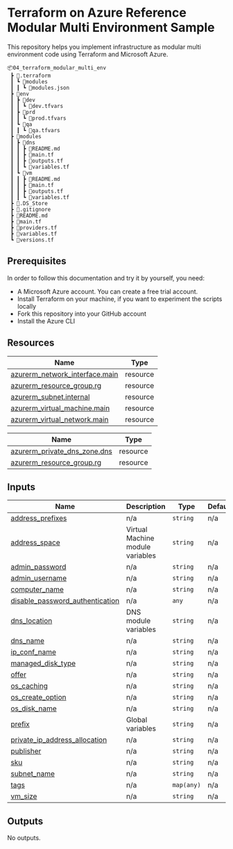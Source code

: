 # Terraform on Azure Reference Modular Multi Environment Sample

This repository helps you implement infrastructure as modular multi environment code using Terraform and Microsoft Azure.

```
📦04_terraform_modular_multi_env
 ┣ 📂.terraform
 ┃ ┗ 📂modules
 ┃ ┃ ┗ 📜modules.json
 ┣ 📂env
 ┃ ┣ 📂dev
 ┃ ┃ ┗ 📜dev.tfvars
 ┃ ┣ 📂prd
 ┃ ┃ ┗ 📜prod.tfvars
 ┃ ┗ 📂qa
 ┃ ┃ ┗ 📜qa.tfvars
 ┣ 📂modules
 ┃ ┣ 📂dns
 ┃ ┃ ┣ 📜README.md
 ┃ ┃ ┣ 📜main.tf
 ┃ ┃ ┣ 📜outputs.tf
 ┃ ┃ ┗ 📜variables.tf
 ┃ ┗ 📂vm
 ┃ ┃ ┣ 📜README.md
 ┃ ┃ ┣ 📜main.tf
 ┃ ┃ ┣ 📜outputs.tf
 ┃ ┃ ┗ 📜variables.tf
 ┣ 📜.DS_Store
 ┣ 📜.gitignore
 ┣ 📜README.md
 ┣ 📜main.tf
 ┣ 📜providers.tf
 ┣ 📜variables.tf
 ┗ 📜versions.tf
 ```

## Prerequisites

In order to follow this documentation and try it by yourself, you need:

- A Microsoft Azure account. You can create a free trial account.
- Install Terraform on your machine, if you want to experiment the scripts locally
- Fork this repository into your GitHub account
- Install the Azure CLI

## Resources

| Name | Type |
|------|------|
| [azurerm_network_interface.main](https://registry.terraform.io/providers/hashicorp/azurerm/2.83.0/docs/resources/network_interface) | resource |
| [azurerm_resource_group.rg](https://registry.terraform.io/providers/hashicorp/azurerm/2.83.0/docs/resources/resource_group) | resource |
| [azurerm_subnet.internal](https://registry.terraform.io/providers/hashicorp/azurerm/2.83.0/docs/resources/subnet) | resource |
| [azurerm_virtual_machine.main](https://registry.terraform.io/providers/hashicorp/azurerm/2.83.0/docs/resources/virtual_machine) | resource |
| [azurerm_virtual_network.main](https://registry.terraform.io/providers/hashicorp/azurerm/2.83.0/docs/resources/virtual_network) | resource |

| Name | Type |
|------|------|
| [azurerm_private_dns_zone.dns](https://registry.terraform.io/providers/hashicorp/azurerm/latest/docs/resources/private_dns_zone) | resource |
| [azurerm_resource_group.rg](https://registry.terraform.io/providers/hashicorp/azurerm/latest/docs/resources/resource_group) | resource |

## Inputs

| Name | Description | Type | Default | Required |
|------|-------------|------|---------|:--------:|
| <a name="input_address_prefixes"></a> [address\_prefixes](#input\_address\_prefixes) | n/a | `string` | n/a | yes |
| <a name="input_address_space"></a> [address\_space](#input\_address\_space) | Virtual Machine module variables | `string` | n/a | yes |
| <a name="input_admin_password"></a> [admin\_password](#input\_admin\_password) | n/a | `string` | n/a | yes |
| <a name="input_admin_username"></a> [admin\_username](#input\_admin\_username) | n/a | `string` | n/a | yes |
| <a name="input_computer_name"></a> [computer\_name](#input\_computer\_name) | n/a | `string` | n/a | yes |
| <a name="input_disable_password_authentication"></a> [disable\_password\_authentication](#input\_disable\_password\_authentication) | n/a | `any` | n/a | yes |
| <a name="input_dns_location"></a> [dns\_location](#input\_dns\_location) | DNS module variables | `string` | n/a | yes |
| <a name="input_dns_name"></a> [dns\_name](#input\_dns\_name) | n/a | `string` | n/a | yes |
| <a name="input_ip_conf_name"></a> [ip\_conf\_name](#input\_ip\_conf\_name) | n/a | `string` | n/a | yes |
| <a name="input_managed_disk_type"></a> [managed\_disk\_type](#input\_managed\_disk\_type) | n/a | `string` | n/a | yes |
| <a name="input_offer"></a> [offer](#input\_offer) | n/a | `string` | n/a | yes |
| <a name="input_os_caching"></a> [os\_caching](#input\_os\_caching) | n/a | `string` | n/a | yes |
| <a name="input_os_create_option"></a> [os\_create\_option](#input\_os\_create\_option) | n/a | `string` | n/a | yes |
| <a name="input_os_disk_name"></a> [os\_disk\_name](#input\_os\_disk\_name) | n/a | `string` | n/a | yes |
| <a name="input_prefix"></a> [prefix](#input\_prefix) | Global variables | `string` | n/a | yes |
| <a name="input_private_ip_address_allocation"></a> [private\_ip\_address\_allocation](#input\_private\_ip\_address\_allocation) | n/a | `string` | n/a | yes |
| <a name="input_publisher"></a> [publisher](#input\_publisher) | n/a | `string` | n/a | yes |
| <a name="input_sku"></a> [sku](#input\_sku) | n/a | `string` | n/a | yes |
| <a name="input_subnet_name"></a> [subnet\_name](#input\_subnet\_name) | n/a | `string` | n/a | yes |
| <a name="input_tags"></a> [tags](#input\_tags) | n/a | `map(any)` | n/a | yes |
| <a name="input_vm_size"></a> [vm\_size](#input\_vm\_size) | n/a | `string` | n/a | yes |

## Outputs

No outputs.

